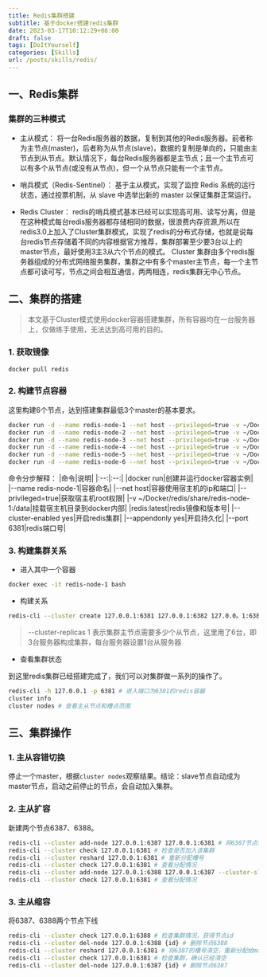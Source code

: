 ```yaml
---
title: Redis集群搭建
subtitle: 基于docker搭建redis集群
date: 2023-03-17T10:12:29+08:00
draft: false
tags: [DoItYourself]
categories: [Skills]
url: /posts/skills/redis/
---
```


## 一、Redis集群
### 集群的三种模式
* 主从模式：
将一台Redis服务器的数据，复制到其他的Redis服务器。前者称为主节点(master)，后者称为从节点(slave)，数据的复制是单向的，只能由主节点到从节点。默认情况下，每台Redis服务器都是主节点；且一个主节点可以有多个从节点(或没有从节点)，但一个从节点只能有一个主节点。

* 哨兵模式（Redis-Sentinel）：
基于主从模式，实现了监控 Redis 系统的运行状态，通过投票机制，从 slave 中选举出新的 master 以保证集群正常运行。

* Redis Cluster：
redis的哨兵模式基本已经可以实现高可用、读写分离，但是在这种模式每台redis服务器都存储相同的数据，很浪费内存资源,所以在redis3.0上加入了Cluster集群模式，实现了redis的分布式存储，也就是说每台redis节点存储着不同的内容根据官方推荐，集群部署至少要3台以上的master节点，最好使用3主3从六个节点的模式。
Cluster 集群由多个redis服务器组成的分布式网络服务集群，集群之中有多个master主节点，每一个主节点都可读可写，节点之间会相互通信，两两相连，redis集群无中心节点。

## 二、集群的搭建
> 本文基于Cluster模式使用docker容器搭建集群，所有容器均在一台服务器上，仅做练手使用，无法达到高可用的目的。
### 1. 获取镜像
```bash
docker pull redis 
```
### 2. 构建节点容器
这里构建6个节点，达到搭建集群最低3个master的基本要求。
```bash
docker run -d --name redis-node-1 --net host --privileged=true -v ~/Docker/redis/share/redis-node-1:/data redis:latest --cluster-enabled yes --appendonly yes --port 6381
docker run -d --name redis-node-2 --net host --privileged=true -v ~/Docker/redis/share/redis-node-2:/data redis:latest --cluster-enabled yes --appendonly yes --port 6382
docker run -d --name redis-node-3 --net host --privileged=true -v ~/Docker/redis/share/redis-node-3:/data redis:latest --cluster-enabled yes --appendonly yes --port 6383
docker run -d --name redis-node-4 --net host --privileged=true -v ~/Docker/redis/share/redis-node-4:/data redis:latest --cluster-enabled yes --appendonly yes --port 6384
docker run -d --name redis-node-5 --net host --privileged=true -v ~/Docker/redis/share/redis-node-5:/data redis:latest --cluster-enabled yes --appendonly yes --port 6385
docker run -d --name redis-node-6 --net host --privileged=true -v ~/Docker/redis/share/redis-node-6:/data redis:latest --cluster-enabled yes --appendonly yes --port 6386 
```
命令分步解释：
|命令|说明|
|:--:|:--:|
|docker run|创建并运行docker容器实例|
|--name redis-node-1|容器命名|
|--net host|容器使用宿主机的ip和端口|
|--privileged=true|获取宿主机root权限|
|-v ~/Docker/redis/share/redis-node-1:/data|挂载宿主机目录到docker内部|
|redis:latest|redis镜像和版本号|
|--cluster-enabled yes|开启redis集群|
|--appendonly yes|开启持久化|
|--port 6381|redis端口号|
### 3. 构建集群关系
* 进入其中一个容器
```bash
docker exec -it redis-node-1 bash
```
* 构建关系
```bash
redis-cli --cluster create 127.0.0.1:6381 127.0.0.1:6382 127.0.0。1:6383 127.0.0.1:6384 127.0.0.1:6385 127.0.0.1:6386 --cluster-replicas 1
```
> --cluster-replicas 1 表示集群主节点需要多少个从节点，这里用了6台，即3台服务器构成集群，每台服务器设置1台从服务器

* 查看集群状态

到这里redis集群已经搭建完成了，我们可以对集群做一系列的操作了。
```bash
redis-cli -h 127.0.0.1 -p 6381 # 进入端口为6381的redis容器
cluster info
cluster nodes # 查看主从节点和槽点范围
```
## 三、集群操作
### 1. 主从容错切换
停止一个master，根据`cluster nodes`观察结果。结论：slave节点自动成为master节点，启动之前停止的节点，会自动加入集群。
### 2. 主从扩容
新建两个节点6387、6388。
```bash
redis-cli --cluster add-node 127.0.0.1:6387 127.0.0.1:6381 # 将6387节点作为master加入原集群。
redis-cli --cluster check 127.0.0.1:6381 # 检查是否加入该集群
redis-cli --cluster reshard 127.0.0.1:6381 # 重新分配槽号
redis-cli --cluster check 127.0.0.1:6381 # 查看分配情况
redis-cli --cluster add-node 127.0.0.1:6388 127.0.0.1:6387 --cluster-slave --cluster-master-id {id}
redis-cli --cluster check 127.0.0.1:6381 # 查看分配情况
```

### 3. 主从缩容
将6387、6388两个节点下线
```bash
redis-cli --cluster check 127.0.0.1:6388 # 检查集群情况，获得节点id
redis-cli --cluster del-node 127.0.0.1:6388 {id} # 删除节点6388
redis-cli --cluster reshard 127.0.0.1:6381 # 将6387的槽号清空，重新分配给master（会弹出命令选择分配和删除的id）
redis-cli --cluster check 127.0.0.1:6381 # 检查集群，确认已经清空
redis-cli --cluster del-node 127.0.0.1:6387 {id} # 删除节点6387
```